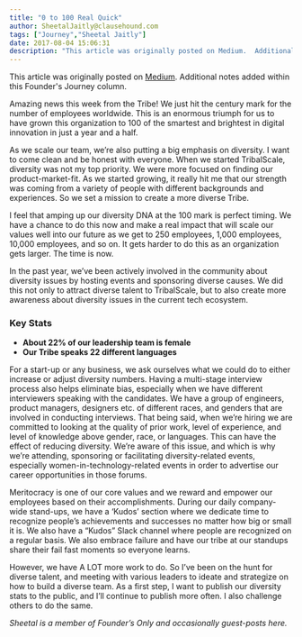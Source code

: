 ```yaml
---
title: "0 to 100 Real Quick"
author: SheetalJaitly@clausehound.com
tags: ["Journey","Sheetal Jaitly"]
date: 2017-08-04 15:06:31
description: "This article was originally posted on Medium.  Additional notes added within this Founder's Journey column. Amazing news this week from the Tribe! We just hit the century mark for the number of employees worldwide."
---
```


This article was originally posted on [Medium](https://medium.com/tribalscale/0-to-100-real-quick-116f7478d71b).  Additional notes added within this Founder's Journey column.

Amazing news this week from the Tribe! We just hit the century mark for the number of employees worldwide. This is an enormous triumph for us to have grown this organization to 100 of the smartest and brightest in digital innovation in just a year and a half.

As we scale our team, we’re also putting a big emphasis on diversity. I want to come clean and be honest with everyone. When we started TribalScale, diversity was not my top priority. We were more focused on finding our product-market-fit. As we started growing, it really hit me that our strength was coming from a variety of people with different backgrounds and experiences. So we set a mission to create a more diverse Tribe.

I feel that amping up our diversity DNA at the 100 mark is perfect timing. We have a chance to do this now and make a real impact that will scale our values well into our future as we get to 250 employees, 1,000 employees, 10,000 employees, and so on. It gets harder to do this as an organization gets larger. The time is now.

In the past year, we’ve been actively involved in the community about diversity issues by hosting events and sponsoring diverse causes. We did this not only to attract diverse talent to TribalScale, but to also create more awareness about diversity issues in the current tech ecosystem.



### Key Stats

- **About 22% of our leadership team is female**
- **Our Tribe speaks 22 different languages**



 

 

For a start-up or any business, we ask ourselves what we could do to either increase or adjust diversity numbers.   Having a multi-stage interview process also helps eliminate bias, especially when we have different interviewers speaking with the candidates. We have a group of engineers, product managers, designers etc. of different races, and genders that are involved in conducting interviews.   That being said, when we’re hiring we are committed to looking at the quality of prior work, level of experience, and level of knowledge above gender, race, or languages.  This can have the effect of reducing diversity.  We’re aware of this issue, and which is why we’re attending, sponsoring or facilitating diversity-related events, especially women-in-technology-related events in order to advertise our career opportunities in those forums.

Meritocracy is one of our core values and we reward and empower our employees based on their accomplishments. During our daily company-wide stand-ups, we have a ‘Kudos’ section where we dedicate time to recognize people’s achievements and successes no matter how big or small it is. We also have a “Kudos” Slack channel where people are recognized on a regular basis.  We also embrace failure and have our tribe at our standups share their fail fast moments so everyone learns.

However, we have A LOT more work to do. So I’ve been on the hunt for diverse talent, and meeting with various leaders to ideate and strategize on how to build a diverse team. As a first step, I want to publish our diversity stats to the public, and I’ll continue to publish more often. I also challenge others to do the same.

*Sheetal is a member of Founder’s Only and occasionally guest-posts here.*
